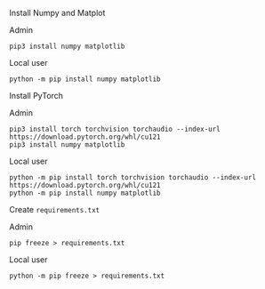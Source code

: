 
Install Numpy and Matplot

Admin

    pip3 install numpy matplotlib

Local user

    python -m pip install numpy matplotlib


Install PyTorch

Admin

    pip3 install torch torchvision torchaudio --index-url https://download.pytorch.org/whl/cu121
    pip3 install numpy matplotlib

Local user

    python -m pip install torch torchvision torchaudio --index-url https://download.pytorch.org/whl/cu121
    python -m pip install numpy matplotlib


Create `requirements.txt`

Admin

    pip freeze > requirements.txt

Local user

    python -m pip freeze > requirements.txt

